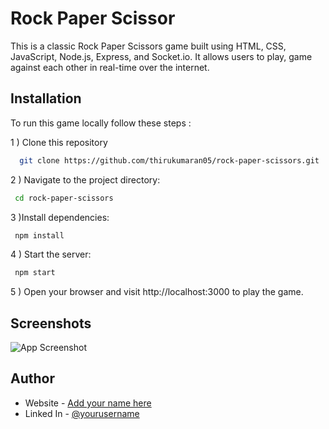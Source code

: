 
# Rock Paper Scissor

This is a classic Rock Paper Scissors game built using HTML, CSS, JavaScript, Node.js, Express, and Socket.io. It allows users to play, game against each other in real-time over the internet.

<!-- 
## Demo

You can try out the game [here](https://aptitude-api.vercel.app/Calendar) -->


## Installation

To run this game locally follow these steps :

1   ) Clone this repository
```bash
  git clone https://github.com/thirukumaran05/rock-paper-scissors.git
```

2 ) Navigate to the project directory:
```bash
 cd rock-paper-scissors
```

3 )Install dependencies:
```bash
 npm install
```

4 ) Start the server:
```bash
 npm start
```

5 ) Open your browser and visit http://localhost:3000 to play the game.
## Screenshots


![App Screenshot](https://via.placeholder.com/468x300?text=Rock+Paper+Scissor)



## Author

- Website - [Add your name here](https://www.your-site.com)
- Linked In - [@yourusername](https://www.twitter.com/yourusername)


